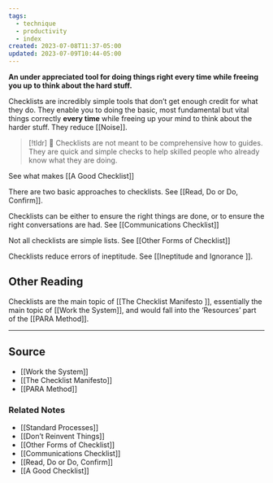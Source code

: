 ```yaml
---
tags:
  - technique
  - productivity
  - index
created: 2023-07-08T11:37-05:00
updated: 2023-07-09T10:44-05:00
---
```

**An under appreciated tool for doing things right every time while freeing you up to think about the hard stuff.**

Checklists are incredibly simple tools that don’t get enough credit for what they do. They enable you to doing the basic, most fundamental but vital things correctly **every time** while freeing up your mind to think about the harder stuff. They reduce [[Noise]]. 

> [!tldr] 🔑 Checklists are not meant to be comprehensive how to guides. They are quick and simple checks to help skilled people who already know what they are doing.

See what makes [[A Good Checklist]]  

There are two basic approaches to checklists. See [[Read, Do or Do, Confirm]].

Checklists can be either to ensure the right things are done, or to ensure the right conversations are had. See [[Communications Checklist]]

Not all checklists are simple lists. See [[Other Forms of Checklist]] 

Checklists reduce errors of ineptitude. See [[Ineptitude and Ignorance ]].

## Other Reading

Checklists are the main topic of [[The Checklist Manifesto ]], essentially the main topic of [[Work the System]], and would fall into the ‘Resources’ part of the [[PARA Method]]. 

---

## Source
- [[Work the System]]
- [[The Checklist Manifesto]]
- [[PARA Method]]

### Related Notes
- [[Standard Processes]] 
- [[Don’t Reinvent Things]] 
- [[Other Forms of Checklist]] 
- [[Communications Checklist]] 
- [[Read, Do or Do, Confirm]] 
- [[A Good Checklist]]